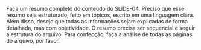 Faça um resumo completo do conteúdo do SLIDE-04. Preciso que esse resumo seja estruturado, feito em tópicos, escrito em uma linguagem clara. Além disso, desejo que todas as informações sejam explicadas de forma detalhada, mas com objetividade. O resumo precisa ser sequencial e seguir a estrutura do arquivo. Para confecção, faça a análise de todas as páginas do arquivo, por favor.